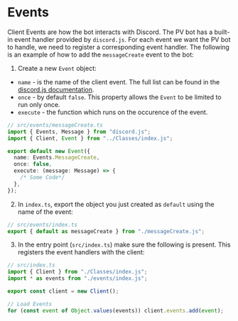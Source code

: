 # Events

Client Events are how the bot interacts with Discord. The PV bot has a built-in event handler provided by `discord.js`. For each event we want the PV bot to handle, we need to register a corresponding event handler. The following is an example of how to add the `messageCreate` event to the bot:

1. Create a new `Event` object:

- `name` - is the name of the client event. The full list can be found in the [discord.js documentation](https://discord.js.org/docs/packages/discord.js/14.19.3/ClientEvents:Interface).
- `once` - by default `false`. This property allows the `Event` to be limited to run only once.
- `execute` - the function which runs on the occurence of the event.

```ts
// src/events/messageCreate.ts
import { Events, Message } from "discord.js";
import { Client, Event } from "../Classes/index.js";

export default new Event({
  name: Events.MessageCreate,
  once: false,
  execute: (message: Message) => {
    /* Some Code*/
  },
});
```

2. In `index.ts`, export the object you just created as `default` using the name of the event:

```ts
// src/events/index.ts
export { default as messageCreate } from "./messageCreate.js";
```

3. In the entry point (`src/index.ts`) make sure the following is present. This registers the event handlers with the client:

```ts
// src/index.ts
import { Client } from "./Classes/index.js";
import * as events from "./events/index.js";

export const client = new Client();

// Load Events
for (const event of Object.values(events)) client.events.add(event);
```
